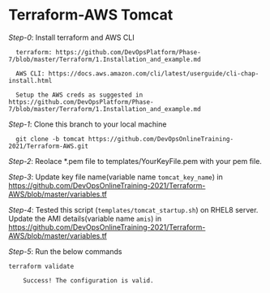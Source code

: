 # Terraform-AWS Tomcat

*Step-0*: Install terraform and AWS CLI

      terraform: https://github.com/DevOpsPlatform/Phase-7/blob/master/Terraform/1.Installation_and_example.md
      
      AWS CLI: https://docs.aws.amazon.com/cli/latest/userguide/cli-chap-install.html
      
      Setup the AWS creds as suggested in https://github.com/DevOpsPlatform/Phase-7/blob/master/Terraform/1.Installation_and_example.md

*Step-1*: Clone this branch to your local machine

      git clone -b tomcat https://github.com/DevOpsOnlineTraining-2021/Terraform-AWS.git

*Step-2*: Reolace *.pem file to templates/YourKeyFile.pem with your pem file.

*Step-3*: Update key file name(variable name `tomcat_key_name`) in https://github.com/DevOpsOnlineTraining-2021/Terraform-AWS/blob/master/variables.tf

*Step-4*: Tested this script (`templates/tomcat_startup.sh`) on RHEL8 server. Update the AMI details(variable name `amis`) in https://github.com/DevOpsOnlineTraining-2021/Terraform-AWS/blob/master/variables.tf

*Step-5*: Run the below commands

    terraform validate
    
        Success! The configuration is valid.



